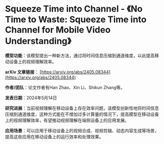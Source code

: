 # Squeeze Time into Channel - 《No Time to Waste: Squeeze Time into Channel for Mobile Video Understanding》

**模型功能**：该模型提出一种新方法，通过将时间信息压缩到通道维度，以此提高移动设备上的视频理解效率。

**arXiv 文章链接**：
[https://arxiv.org/abs/2405.08344](https://arxiv.org/abs/2405.08344)

**作者/团队**：论文作者有Han Zhao、Xin Li、Shikun Zhang等。

**发表日期**：2024年5月14日

**研究进展**：当前视频理解在移动设备上存在效率问题，该模型创新性地将时间信息压缩到通道维度，这种方式能在不增加过多计算量的情况下，提高模型在移动设备上的视频理解效率，有望推动视频理解在端侧设备上的应用发展。

**应用场景**：可以应用于移动设备上的视频合成、视频剪辑、动态内容生成等场景，提高这些应用在移动设备上的运行效率和处理效果。